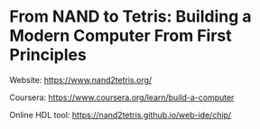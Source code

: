 # From NAND to Tetris: Building a Modern Computer From First Principles

Website: https://www.nand2tetris.org/

Coursera: https://www.coursera.org/learn/build-a-computer

Online HDL tool: https://nand2tetris.github.io/web-ide/chip/
